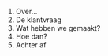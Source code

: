 <ol>
<li>Over...</li>
<li>De klantvraag</li>
<li class="highlight-blue fragment">Wat hebben we gemaakt?</li>
<li>Hoe dan?</li>
<li>Achter af</li>
</ol>